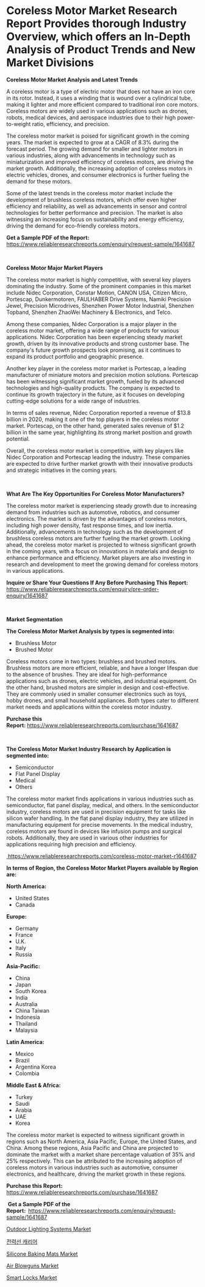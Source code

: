 <p><h1>Coreless Motor Market Research Report Provides thorough Industry Overview, which offers an In-Depth Analysis of Product Trends and New Market Divisions</h1></p><p><strong>Coreless Motor Market Analysis and Latest Trends</strong></p>
<p><p>A coreless motor is a type of electric motor that does not have an iron core in its rotor. Instead, it uses a winding that is wound over a cylindrical tube, making it lighter and more efficient compared to traditional iron core motors. Coreless motors are widely used in various applications such as drones, robots, medical devices, and aerospace industries due to their high power-to-weight ratio, efficiency, and precision.</p><p>The coreless motor market is poised for significant growth in the coming years. The market is expected to grow at a CAGR of 8.3% during the forecast period. The growing demand for smaller and lighter motors in various industries, along with advancements in technology such as miniaturization and improved efficiency of coreless motors, are driving the market growth. Additionally, the increasing adoption of coreless motors in electric vehicles, drones, and consumer electronics is further fueling the demand for these motors.</p><p>Some of the latest trends in the coreless motor market include the development of brushless coreless motors, which offer even higher efficiency and reliability, as well as advancements in sensor and control technologies for better performance and precision. The market is also witnessing an increasing focus on sustainability and energy efficiency, driving the demand for eco-friendly coreless motors.</p></p>
<p><strong>Get a Sample PDF of the Report:&nbsp;</strong> <a href="https://www.reliableresearchreports.com/enquiry/request-sample/1641687">https://www.reliableresearchreports.com/enquiry/request-sample/1641687</a></p>
<p>&nbsp;</p>
<p><strong>Coreless Motor Major Market Players</strong></p>
<p><p>The coreless motor market is highly competitive, with several key players dominating the industry. Some of the prominent companies in this market include Nidec Corporation, Constar Motion, CANON USA, Citizen Micro, Portescap, Dunkermotoren, FAULHABER Drive Systems, Namiki Precision Jewel, Precision Microdrives, Shenzhen Power Motor Industrial, Shenzhen Topband, Shenzhen ZhaoWei Machinery & Electronics, and Telco.</p><p>Among these companies, Nidec Corporation is a major player in the coreless motor market, offering a wide range of products for various applications. Nidec Corporation has been experiencing steady market growth, driven by its innovative products and strong customer base. The company's future growth prospects look promising, as it continues to expand its product portfolio and geographic presence.</p><p>Another key player in the coreless motor market is Portescap, a leading manufacturer of miniature motors and precision motion solutions. Portescap has been witnessing significant market growth, fueled by its advanced technologies and high-quality products. The company is expected to continue its growth trajectory in the future, as it focuses on developing cutting-edge solutions for a wide range of industries.</p><p>In terms of sales revenue, Nidec Corporation reported a revenue of $13.8 billion in 2020, making it one of the top players in the coreless motor market. Portescap, on the other hand, generated sales revenue of $1.2 billion in the same year, highlighting its strong market position and growth potential.</p><p>Overall, the coreless motor market is competitive, with key players like Nidec Corporation and Portescap leading the industry. These companies are expected to drive further market growth with their innovative products and strategic initiatives in the coming years.</p></p>
<p>&nbsp;</p>
<p><strong>What Are The Key Opportunities For Coreless Motor Manufacturers?</strong></p>
<p><p>The coreless motor market is experiencing steady growth due to increasing demand from industries such as automotive, robotics, and consumer electronics. The market is driven by the advantages of coreless motors, including high power density, fast response times, and low inertia. Additionally, advancements in technology such as the development of brushless coreless motors are further fueling the market growth. Looking ahead, the coreless motor market is projected to witness significant growth in the coming years, with a focus on innovations in materials and design to enhance performance and efficiency. Market players are also investing in research and development to meet the growing demand for coreless motors in various applications.</p></p>
<p><strong>Inquire or Share Your Questions If Any Before Purchasing This Report:</strong> <a href="https://www.reliableresearchreports.com/enquiry/pre-order-enquiry/1641687">https://www.reliableresearchreports.com/enquiry/pre-order-enquiry/1641687</a></p>
<p>&nbsp;</p>
<p><strong>Market Segmentation</strong></p>
<p><strong>The Coreless Motor Market Analysis by types is segmented into:</strong></p>
<p><ul><li>Brushless Motor</li><li>Brushed Motor</li></ul></p>
<p><p>Coreless motors come in two types: brushless and brushed motors. Brushless motors are more efficient, reliable, and have a longer lifespan due to the absence of brushes. They are ideal for high-performance applications such as drones, electric vehicles, and industrial equipment. On the other hand, brushed motors are simpler in design and cost-effective. They are commonly used in smaller consumer electronics such as toys, hobby drones, and small household appliances. Both types cater to different market needs and applications within the coreless motor industry.</p></p>
<p><strong>Purchase this Report:&nbsp;</strong><a href="https://www.reliableresearchreports.com/purchase/1641687">https://www.reliableresearchreports.com/purchase/1641687</a></p>
<p>&nbsp;</p>
<p><strong>The Coreless Motor Market Industry Research by Application is segmented into:</strong></p>
<p><ul><li>Semiconductor</li><li>Flat Panel Display</li><li>Medical</li><li>Others</li></ul></p>
<p><p>The coreless motor market finds applications in various industries such as semiconductor, flat panel display, medical, and others. In the semiconductor industry, coreless motors are used in precision equipment for tasks like silicon wafer handling. In the flat panel display industry, they are utilized in manufacturing equipment for precise movements. In the medical industry, coreless motors are found in devices like infusion pumps and surgical robots. Additionally, they are used in various other industries for applications requiring high precision and efficiency.</p></p>
<p><a href="https://www.reliableresearchreports.com/coreless-motor-market-r1641687">&nbsp;https://www.reliableresearchreports.com/coreless-motor-market-r1641687</a></p>
<p><strong>In terms of Region, the Coreless Motor Market Players available by Region are:</strong></p>
<p>
    <p> <strong> North America: </strong>
        <ul>
            <li>United States</li>
            <li>Canada</li>
        </ul>
        </p> 
    <p> <strong> Europe: </strong>
        <ul>
            <li>Germany</li>
            <li>France</li>
            <li>U.K.</li>
            <li>Italy</li>
            <li>Russia</li>
        </ul>
        </p> 
    <p> <strong> Asia-Pacific: </strong>
        <ul>
            <li>China</li>
            <li>Japan</li>
            <li>South Korea</li>
            <li>India</li>
            <li>Australia</li>
            <li>China Taiwan</li>
            <li>Indonesia</li>
            <li>Thailand</li>
            <li>Malaysia</li>
        </ul>
        </p> 
    <p> <strong> Latin America: </strong>
        <ul>
            <li>Mexico</li>
            <li>Brazil</li>
            <li>Argentina Korea</li>
            <li>Colombia</li>
        </ul>
        </p> 
    <p> <strong> Middle East & Africa: </strong>
        <ul>
            <li>Turkey</li>
            <li>Saudi</li>
            <li>Arabia</li>
            <li>UAE</li>
            <li>Korea</li>
        </ul>
    </p>
    </p>
<p><p>The coreless motor market is expected to witness significant growth in regions such as North America, Asia Pacific, Europe, the United States, and China. Among these regions, Asia Pacific and China are projected to dominate the market with a market share percentage valuation of 35% and 25% respectively. This can be attributed to the increasing adoption of coreless motors in various industries such as automotive, consumer electronics, and healthcare, driving the market growth in these regions.</p></p>
<p><strong>Purchase this Report: </strong><a href="https://www.reliableresearchreports.com/purchase/1641687">https://www.reliableresearchreports.com/purchase/1641687</a></p>
<p>&nbsp;<strong>Get a Sample PDF of the Report:&nbsp;&nbsp;</strong><a href="https://www.reliableresearchreports.com/enquiry/request-sample/1641687">https://www.reliableresearchreports.com/enquiry/request-sample/1641687</a></p>
<p><strong></strong></p>
<p><p><a href="https://medium.com/@bsjdj3773/outdoor-lighting-systems-market-research-report-includes-analysis-on-market-size-share-and-growth-c772db4dd232">Outdoor Lighting Systems Market</a></p><p><a href="https://github.com/airdroplover110/Market-Research-Report-List-2/blob/main/147872469032.md">전력선 캐리어</a></p><p><a href="https://medium.com/@kaceyrath00/silicone-baking-mats-industry-analysis-report-its-market-size-growing-with-a-cagr-of-13-8-26d17272f5a5">Silicone Baking Mats Market</a></p><p><a href="https://github.com/jackPeters644/Market-Research-Report-List-1/blob/main/air-blowguns-market.md">Air Blowguns Market</a></p><p><a href="https://github.com/caseyee25/Market-Research-Report-List-1/blob/main/smart-locks-market.md">Smart Locks Market</a></p></p>